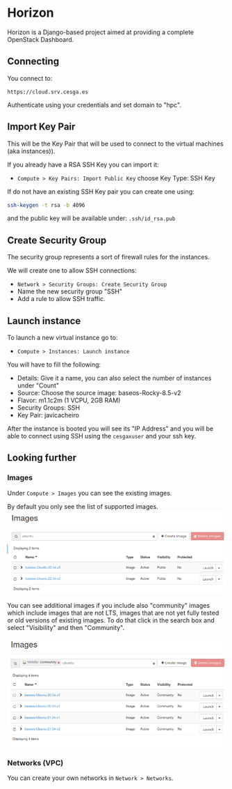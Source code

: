 # Horizon
Horizon is a Django-based project aimed at providing a complete OpenStack Dashboard.

## Connecting
You connect to:

    https://cloud.srv.cesga.es

Authenticate using your credentials and set domain to "hpc".

## Import Key Pair
This will be the Key Pair that will be used to connect to the virtual machines (aka instances)).

If you already have a RSA SSH Key you can import it:
- `Compute > Key Pairs: Import Public Key`
choose Key Type: SSH Key

If do not have an existing SSH Key pair you can create one using:
```bash
ssh-keygen -t rsa -b 4096
```
and the public key will be available under: `.ssh/id_rsa.pub`

## Create Security Group
The security group represents a sort of firewall rules for the instances.

We will create one to allow SSH connections:
- `Network > Security Groups: Create Security Group`
- Name the new security group "SSH"
- Add a rule to allow SSH traffic.

## Launch instance
To launch a new virtual instance go to:
- `Compute > Instances: Launch instance`

You will have to fill the following:
- Details: Give it a name, you can also select the number of instances under "Count"
- Source: Choose the source image: baseos-Rocky-8.5-v2
- Flavor: m1.1c2m (1 VCPU, 2GB RAM)
- Security Groups: SSH
- Key Pair: javicacheiro

After the instance is booted you will see its "IP Address" and you will be able to connect using SSH using the `cesgaxuser` and your ssh key.

## Looking further
### Images
Under `Compute > Images` you can see the existing images.

By default you only see the list of supported images.
![Images](https://github.com/javicacheiro/openstack-training/blob/main/img/openstack-images.png?raw=true)

You can see additional images if you include also "community" images which include images that are not LTS, images that are not yet fully tested or old versions of existing images. To do that click in the search box and select "Visibility" and then "Community".

![Community images](https://github.com/javicacheiro/openstack-training/blob/main/img/openstack-images-comunity.png?raw=true)

### Networks (VPC)
You can create your own networks in `Network > Networks`.

